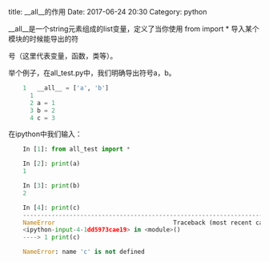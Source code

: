 title: __all__的作用
Date: 2017-06-24 20:30
Category: python

__all__是一个string元素组成的list变量，定义了当你使用 from <module> import * 导入某个模块的时候能导出的符

号（这里代表变量，函数，类等）。

举个例子，在all_test.py中，我们明确导出符号a，b。

```python
    1   __all__ = ['a', 'b']
      1
      2 a = 1
      3 b = 2
      4 c = 3
```

在ipython中我们输入：

```python
    In [1]: from all_test import *

    In [2]: print(a)
    1

    In [3]: print(b)
    2

    In [4]: print(c)
    ---------------------------------------------------------------------------
    NameError                                 Traceback (most recent call last)
    <ipython-input-4-1dd5973cae19> in <module>()
    ----> 1 print(c)

    NameError: name 'c' is not defined
```
